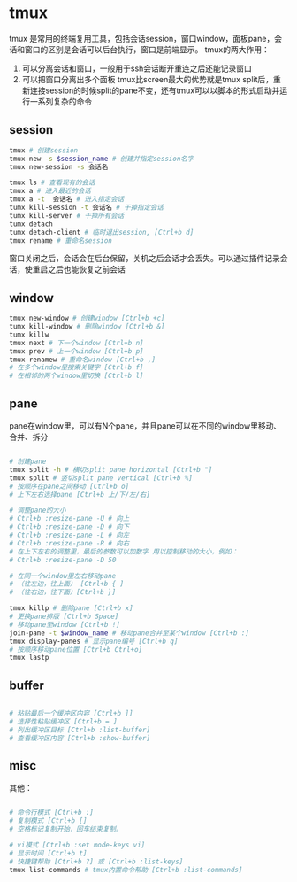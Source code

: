 # tmux

tmux 是常用的终端复用工具，包括会话session，窗口window，面板pane，会话和窗口的区别是会话可以后台执行，窗口是前端显示。
tmux的两大作用：
1. 可以分离会话和窗口，一般用于ssh会话断开重连之后还能记录窗口
2. 可以把窗口分离出多个面板
tmux比screen最大的优势就是tmux split后，重新连接session的时候split的pane不变，还有tmux可以以脚本的形式启动并运行一系列复杂的命令

## session
``` bash
tmux # 创建session
tmux new -s $session_name # 创建并指定session名字
tmux new-session -s 会话名  

tmux ls # 查看现有的会话
tmux a # 进入最近的会话
tmux a -t  会话名 # 进入指定会话
tumx kill-session -t 会话名 # 干掉指定会话
tumx kill-server # 干掉所有会话
tumx detach
tumx detach-client # 临时退出session, [Ctrl+b d]
tmux rename # 重命名session
```
窗口关闭之后，会话会在后台保留，关机之后会话才会丢失。可以通过插件记录会话，使重启之后也能恢复之前会话

## window


``` bash
tmux new-window # 创建window [Ctrl+b +c]
tumx kill-window # 删除window [Ctrl+b &]
tumx killw
tmux next # 下一个window [Ctrl+b n]
tmux prev # 上一个window [Ctrl+b p]
tmux renamew # 重命名window [Ctrl+b ,]
# 在多个window里搜索关键字 [Ctrl+b f]
# 在相邻的两个window里切换 [Ctrl+b l]

```

## pane
pane在window里，可以有N个pane，并且pane可以在不同的window里移动、合并、拆分
``` bash

# 创建pane
tmux split -h # 横切split pane horizontal [Ctrl+b "]
tmux split # 竖切split pane vertical [Ctrl+b %]
# 按顺序在pane之间移动 [Ctrl+b o]
# 上下左右选择pane [Ctrl+b 上/下/左/右]

# 调整pane的大小
# Ctrl+b :resize-pane -U # 向上
# Ctrl+b :resize-pane -D # 向下
# Ctrl+b :resize-pane -L # 向左
# Ctrl+b :resize-pane -R # 向右
# 在上下左右的调整里，最后的参数可以加数字 用以控制移动的大小，例如：
# Ctrl+b :resize-pane -D 50

# 在同一个window里左右移动pane
# （往左边，往上面） [Ctrl+b { ]
# （往右边，往下面）[Ctrl+b }] 

tmux killp # 删除pane [Ctrl+b x]
# 更换pane排版 [Ctrl+b Space]
# 移动pane至window [Ctrl+b !]
join-pane -t $window_name # 移动pane合并至某个window [Ctrl+b :]
tmux display-panes # 显示pane编号 [Ctrl+b q]
# 按顺序移动pane位置 [Ctrl+b Ctrl+o]
tmux lastp


```
## buffer
``` bash

# 粘贴最后一个缓冲区内容 [Ctrl+b ]]
# 选择性粘贴缓冲区 [Ctrl+b = ]
# 列出缓冲区目标 [Ctrl+b :list-buffer]
# 查看缓冲区内容 [Ctrl+b :show-buffer]
```


## misc

其他：
``` bash

# 命令行模式 [Ctrl+b :]
# 复制模式 [Ctrl+b []
# 空格标记复制开始，回车结束复制。

# vi模式 [Ctrl+b :set mode-keys vi]
# 显示时间 [Ctrl+b t]
# 快捷键帮助 [Ctrl+b ?] 或 [Ctrl+b :list-keys]
tmux list-commands # tmux内置命令帮助 [Ctrl+b :list-commands]


```